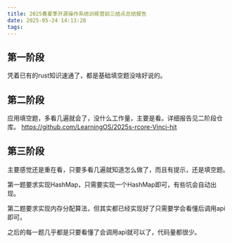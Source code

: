 ```yaml
---
title: 2025春夏季开源操作系统训练营前三结点总结报告
date: 2025-05-24 14:13:28
tags:
---
```


## 第一阶段
凭着已有的rust知识速通了，都是基础填空题没啥好说的。

## 第二阶段
应用填空题，多看几遍就会了，没什么工作量，主要是看。详细报告见二阶段仓库。
https://github.com/LearningOS/2025s-rcore-Vinci-hit

## 第三阶段
主要感觉还是重在看，只要多看几遍就知道怎么做了，而且有提示，还是填空题。

第一题要求实现HashMap，只需要实现一个HashMap即可，有些坑会自动出现。

第二题要求实现内存分配算法，但其实都已经实现好了只需要学会看懂后调用api即可。

之后的每一题几乎都是只要看懂了会调用api就可以了，代码量都很少。